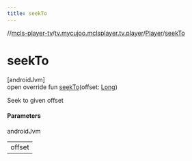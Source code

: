 ```yaml
---
title: seekTo
---
```

//[mcls-player-tv](../../../index.html)/[tv.mycujoo.mclsplayer.tv.player](../index.html)/[Player](index.html)/[seekTo](seek-to.html)



# seekTo



[androidJvm]\
open override fun [seekTo](seek-to.html)(offset: [Long](https://kotlinlang.org/api/latest/jvm/stdlib/kotlin/-long/index.html))



Seek to given offset



#### Parameters


androidJvm

| |
|---|
| offset |




